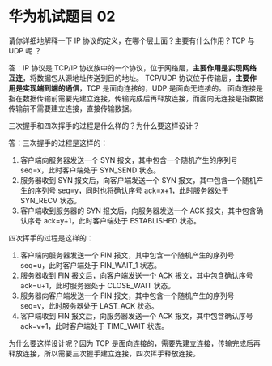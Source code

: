 # 华为机试题目 02

请你详细地解释一下 IP 协议的定义，在哪个层上面？主要有什么作用？TCP 与 UDP 呢 ？

答：IP 协议是 TCP/IP 协议族中的一个协议，位于网络层，**主要作用是实现网络互连**，将数据包从源地址传送到目的地址。
TCP/UDP 协议位于传输层，**主要作用是实现端到端的通信**，TCP 是面向连接的，UDP 是面向无连接的。
面向连接是指在数据传输前需要先建立连接，传输完成后再释放连接，而面向无连接是指数据传输前不需要建立连接，直接传输数据。

三次握手和四次挥手的过程是什么样的？为什么要这样设计？

答：三次握手的过程是这样的：

1. 客户端向服务器发送一个 SYN 报文，其中包含一个随机产生的序列号 seq=x，此时客户端处于 SYN_SEND 状态。
2. 服务器收到 SYN 报文后，向客户端发送一个 SYN 报文，其中包含一个随机产生的序列号 seq=y，同时也将确认序号 ack=x+1，此时服务器处于 SYN_RECV 状态。
3. 客户端收到服务器的 SYN 报文后，向服务器发送一个 ACK 报文，其中包含确认序号 ack=y+1，此时客户端处于 ESTABLISHED 状态。

四次挥手的过程是这样的：

1. 客户端向服务器发送一个 FIN 报文，其中包含一个随机产生的序列号 seq=u，此时客户端处于 FIN_WAIT_1 状态。
2. 服务器收到 FIN 报文后，向客户端发送一个 ACK 报文，其中包含确认序号 ack=u+1，此时服务器处于 CLOSE_WAIT 状态。
3. 服务器向客户端发送一个 FIN 报文，其中包含一个随机产生的序列号 seq=v，此时服务器处于 LAST_ACK 状态。
4. 客户端收到 FIN 报文后，向服务器发送一个 ACK 报文，其中包含确认序号 ack=v+1，此时客户端处于 TIME_WAIT 状态。

为什么要这样设计呢？因为 TCP 是面向连接的，需要先建立连接，传输完成后再释放连接，所以需要三次握手建立连接，四次挥手释放连接。
